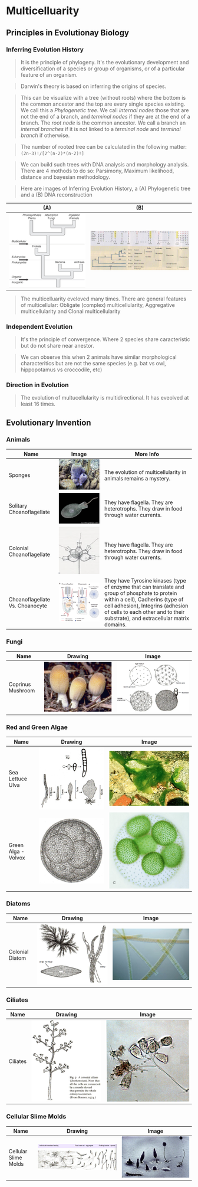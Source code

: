 # Multicelluarity

## Principles in Evolutionay Biology

### Inferring Evolution History
  
  > It is the principle of phylogeny. It's the evolutionary development and diversification of a species or group of organisms, or of a particular feature of an organism.
  
  > Darwin's theory is based on inferring the origins of species.
  
  > This can be visualize with a tree (without roots) where the bottom is the common ancestor and the top are every single species existing. We call this a _Phylogenetic tree_. We call _internal nodes_ those that are not the end of a branch, and _terminal nodes_ if they are at the end of a branch. The _root node_ is the common ancestor. We call a branch an _internal branches_ if it is not linked to a _terminal node_ and _terminal branch_ if otherwise.
  
  > The number of rooted tree can be calculated in the following matter: `(2n-3)!/[2^(n-2)*(n-2)!]`
  
  > We can build such trees with DNA analysis and morphology analysis. There are 4 mothods to do so: Parsimony, Maximum likelihood, distance and bayesian methodology.
  
  > Here are images of Inferring Evolution History, a (A) Phylogenetic tree and a (B) DNA reconstruction

| (A) | (B) |
|-----|-----|
|![alt text](lecture_data/infference_evolution_history.png "Inferring Evolution History example") | ![alt text](lecture_data/dna_reconstruction.png "DNA Reconstruction 2")|

  > The multicelluarity eveloved many times. There are general features of multicellular: Obligate (complex) multicellularity, Aggregative multicellularity and Clonal multicellularity
  
  
### Independent Evolution

  > It's the principle of convergence. Where 2 species share caracteristic but do not share near anestor.
  
  > We can observe this when 2 animals have similar morphological characteritics but are not the same species (e.g. bat vs owl, hippopotamus vs croccodile, etc)


### Direction in Evolution

  > The evolution of multucellularity is multidirectional. It has eveolved at least 16 times.


## Evolutionary Invention

### Animals

| Name | Image | More Info |
|------|-------|-----------|
| Sponges | ![alt text](lecture_data/sponge.png "Sponge")| The evolution of multicellularity in animals remains a mystery. |
| Solitary Choanoflagellate | ![alt text](lecture_data/Choanoflagellate_sol.png "Solitary Choanoflagellate")| They have flagella. They are heterotrophs. They draw in food through water currents. |
| Colonial Choanoflagellate | ![alt text](lecture_data/Choanoflagellate_col.png "Colonial Choanoflagellate")| They have flagella. They are heterotrophs. They draw in food through water currents. |
| Choanoflagellate Vs. Choanocyte | ![alt text](lecture_data/choano_choano.png "Choanoflagellate Vs. Choanocyte")| They have Tyrosine kinases (type of enzyme that can translate and group of phosphate to protein within a cell), Cadherins (type of cell adhesion), Integrins (adhesion of cells to each other and to their substrate), and extracellular matrix domains. |


### Fungi

| Name | Drawing | Image |
|------|---------|-------|
| Coprinus Mushroom | ![alt text](lecture_data/Coprinus_1.png "Drawing of Coprinus Mushroom")| ![alt text](lecture_data/Coprinus.png "Coprinus Mushroom")|

### Red and Green Algae

| Name | Drawing | Image |
|------|---------|-------|
| Sea Lettuce Ulva | ![alt text](lecture_data/drawing_1.png "Drawing of Sea Lettuce Ulva")| ![alt text](lecture_data/fungi_1.png "Sea Lettuce Ulva")|
| Green Alga - Volvox | ![alt text](lecture_data/drawing_2.png "Drawing of Green Alga - Volvox")| ![alt text](lecture_data/fungi_2.png "Green Alga - Volvox")|


### Diatoms

| Name | Drawing | Image |
|------|---------|-------|
| Colonial Diatom | ![alt text](lecture_data/diatom_drawing.png "Drawing of Single and Colonial Diatom")| ![alt text](lecture_data/diatom_02.png "Colonial Diatom")|

### Ciliates

| Name | Drawing | Image |
|------|---------|-------|
| Ciliates | ![alt text](lecture_data/ciliate_1.png "Drawing of Ciliate")| ![alt text](lecture_data/ciliate_2.png "Ciliate")|

### Cellular Slime Molds

| Name | Drawing | Image |
|------|---------|-------|
| Cellular Slime Molds | ![alt text](lecture_data/slime_molds_1.png "Drawing of Cellular Slime Molds")| ![alt text](lecture_data/slime_molds_2.png "Cellular Slime Molds")|
